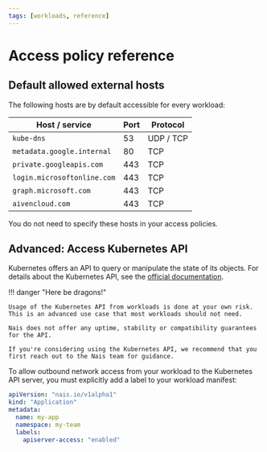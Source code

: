 ```yaml
---
tags: [workloads, reference]
---
```


# Access policy reference

## Default allowed external hosts

The following hosts are by default accessible for every workload:

| Host / service              | Port | Protocol  |
|-----------------------------|------|-----------|
| `kube-dns`                  | 53   | UDP / TCP |
| `metadata.google.internal`  | 80   | TCP       |
| `private.googleapis.com`    | 443  | TCP       |
| `login.microsoftonline.com` | 443  | TCP       |
| `graph.microsoft.com`       | 443  | TCP       |
| `aivencloud.com`            | 443  | TCP       |

You do not need to specify these hosts in your access policies.

## Advanced: Access Kubernetes API

Kubernetes offers an API to query or manipulate the state of its objects.
For details about the Kubernetes API, see the [official documentation](https://kubernetes.io/docs/concepts/overview/kubernetes-api/).

!!! danger "Here be dragons!"

    Usage of the Kubernetes API from workloads is done at your own risk.
    This is an advanced use case that most workloads should not need.

    Nais does not offer any uptime, stability or compatibility guarantees for the API.

    If you're considering using the Kubernetes API, we recommend that you first reach out to the Nais team for guidance.

To allow outbound network access from your workload to the Kubernetes API server, you must explicitly add a label to your workload manifest:

```yaml title="app.yaml" hl_lines="7"
apiVersion: "nais.io/v1alpha1"
kind: "Application"
metadata:
  name: my-app
  namespace: my-team
  labels:
    apiserver-access: "enabled"
```
